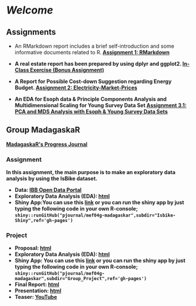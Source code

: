 # *Welcome*

## Assignments

- An RMarkdown report includes a brief self-introduction and some informative documents related to R.<b>
    [Assignment 1: RMarkdown](Assignment1_RMarkdown.html)

- A real estate report has been prepared by using dplyr and ggplot2.
    [In-Class Exercise (Bonus Assignment)](Bonus-Assignment.html)

- A Report for Possible Cost-down Suggestion regarding Energy Budget.
    [Assignment 2: Electricity-Market-Prices](Assignment2_Electricity-Market-Prices.html)

- An EDA for Esoph data & Principle Components Analysis and Multidimensional Scaling for Young Survey Data Set
    [Assignment 3.1: PCA and MDS Analysis with Esoph & Young Survey Data Sets](Assignment_3_Young_Survey.html)


## Group MadagaskaR
[MadagaskaR's Progress Journal](https://pjournal.github.io/mef04g-madagaskar/)

### Assignment

In this assignment, the main purpose is to make an exploratory data analysis by using the IsBike dataset.

- Data: [IBB Open Data Portal](https://data.ibb.gov.tr/en/dataset/isbike-istasyon-durumlari-web-servisi)
- Exploratory Data Analysis (EDA): [html](Isbike-Shiny/Isbike-Shiny-App.html)
- Shiny App:You can use this [link](https://madagaskar.shinyapps.io/MadagaskaRIsbikeShiny/)
    or you can run the shiny app by just typing the following code in your own R-console;
    **`shiny::runGitHub("pjournal/mef04g-madagaskar",subdir="Isbike-Shiny",ref='gh-pages')`**

### Project

- Proposal: [html](Project-Proposal.html)
- Exploratory Data Analysis (EDA): [html](Group_Project/madagaskar_group_project_EDA_v10.html)
- Shiny App: You can use this [link](https://madagaskar.shinyapps.io/ShinyAppMadagaskaR/?_ga=2.188172648.1568701459.1609095474-1735318797.1606586767)
    or you can run the shiny app by just typing the following code in your own R-console;
    **`shiny::runGitHub("pjournal/mef04g-madagaskar",subdir="Group_Project",ref='gh-pages')`**
- Final Report: [html](Group_Project/madagaskar_group_project_final_report.html)
- Presentation: [html](Group_Project/presentation_28.12.html)
- Teaser: [YouTube](https://youtu.be/lThPepmVR5s)
